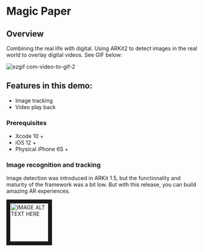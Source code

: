# Magic Paper

## Overview

Combining the real life with digital. Using ARKit2 to detect images in the real world to overlay digital videos. See GIF below:

![ezgif com-video-to-gif-2](https://user-images.githubusercontent.com/36542195/50773197-19d8c680-1288-11e9-8c00-d7c8c63f4b4e.gif)


## Features in this demo:
* Image tracking 
* Video play back


### Prerequisites

* Xcode 10 +
* iOS 12 +
* Physical iPhone 6S +

### Image recognition and tracking

Image detection was introduced in ARKit 1.5, but the functionality and maturity of the framework was a bit low. But with this release, you can build amazing AR experiences. 


<a href="https://vimeo.com/user93624011/review/309861839/5c2a6faa47
" target="_blank"><img src="https://user-images.githubusercontent.com/36542195/50647290-23082180-0f70-11e9-8a8a-b217813f4569.PNG" 
alt="IMAGE ALT TEXT HERE" width="100" height="100" border="10" /></a>


